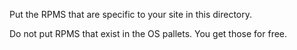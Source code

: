 Put the RPMS that are specific to your site in
this directory. 

Do not put RPMS that exist in the OS pallets.
You get those for free.
